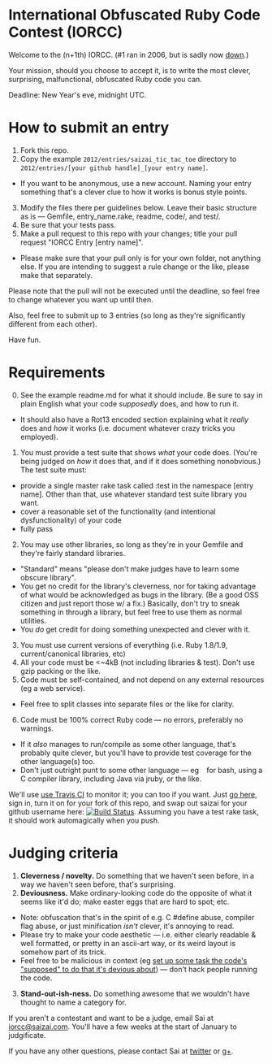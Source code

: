 International Obfuscated Ruby Code Contest (IORCC)
=====

Welcome to the (n+1th) IORCC. (#1 ran in 2006, but is sadly now [down](http://www.rubyinside.com/advent2006/4-ruby-obfuscation.html).)

Your mission, should you choose to accept it, is to write the most clever, surprising, malfunctional, obfuscated Ruby code you can.

Deadline: New Year's eve, midnight UTC.


How to submit an entry
===

1. Fork this repo.
2. Copy the example `2012/entries/saizai_tic_tac_toe` directory to `2012/entries/[your github handle]_[your entry name]`. 
 * If you want to be anonymous, use a new account. Naming your entry something that's a clever clue to how it works is bonus style points.
3. Modify the files there per guidelines below. Leave their basic structure as is — Gemfile, entry_name.rake, readme, code/, and test/.
4. Be sure that your tests pass.
5. Make a pull request to this repo with your changes; title your pull request "IORCC Entry [entry name]". 
 * Please make sure that your pull only is for your own folder, not anything else. If you are intending to suggest a rule change or the like, please make that separately.

Please note that the pull will not be executed until the deadline, so feel free to change whatever you want up until then. 

Also, feel free to submit up to 3 entries (so long as they're significantly different from each other).

Have fun.


Requirements
===

0. See the example readme.md for what it should include. Be sure to say in plain English what your code _supposedly_ does, and how to run it.
 * It should also have a Rot13 encoded section explaining what it _really_ does and _how_ it works (i.e. document whatever crazy tricks you employed).
1. You must provide a test suite that shows _what_ your code does. (You're being judged on _how_ it does that, and if it does something nonobvious.) The test suite must:
 * provide a single master rake task called :test in the namespace [entry name]. Other than that, use whatever standard test suite library you want.
 * cover a reasonable set of the functionality (and intentional dysfunctionality) of your code
 * fully pass
2. You may use other libraries, so long as they're in your Gemfile and they're fairly standard libraries.
 * "Standard" means "please don't make judges have to learn some obscure library".
 * You get no credit for the library's cleverness, nor for taking advantage of what would be acknowledged as bugs in the library. (Be a good OSS citizen and just report those w/ a fix.) Basically, don't try to sneak something in through a library, but feel free to use them as normal utilities.
 * You _do_ get credit for doing something unexpected and clever with it.
3. You must use current versions of everything (i.e. Ruby 1.8/1.9, current/canonical libraries, etc)
4. All your code must be <~4kB (not including libraries & test). Don't use gzip packing or the like.
5. Code must be self-contained, and not depend on any external resources (eg a web service).
 * Feel free to split classes into separate files or the like for clarity.
6. Code must be 100% correct Ruby code — no errors, preferably no warnings.
 * If it _also_ manages to run/compile as some other language, that's probably quite clever, but you'll have to provide test coverage for the other language(s) too.
 * Don't just outright punt to some other language — eg ` ` for bash, using a C compiler library, including Java via jruby, or the like.

We'll use [use Travis CI](http://about.travis-ci.org/docs/user/languages/ruby/) to monitor it; you can too if you want. Just [go here](https://travis-ci.org), sign in,  turn it on for your fork of this repo, and swap out saizai for your github username here: [![Build Status](https://travis-ci.org/saizai/iorcc.png)](https://travis-ci.org/saizai/iorcc). Assuming you have a test rake task, it should work automagically when you push.


Judging criteria
===

1. **Cleverness / novelty.** Do something that we haven't seen before, in a way we haven't seen before, that's surprising.
2. **Deviousness.** Make ordinary-looking code do the opposite of what it seems like it'd do; make easter eggs that are hard to spot; etc.
 * Note: obfuscation that's in the spirit of e.g. C #define abuse, compiler flag abuse, or just minification _isn't_ clever, it's annoying to read.
 * Please try to make your code aesthetic — i.e. either clearly readable & well formatted, or pretty in an ascii-art way, or its weird layout is somehow part of its trick.
 * Feel free to be malicious in context (eg [set up some task the code's "supposed" to do that it's devious about](http://underhanded.xcott.com/)) — don't hack people running the code.
3. **Stand-out-ish-ness.** Do something awesome that we wouldn't have thought to name a category for.

If you aren't a contestant and want to be a judge, email Sai at iorcc@saizai.com. You'll have a few weeks at the start of January to judgificate.

If you have any other questions, please contact Sai at [twitter](http://twitter.com/saizai) or [g+](http://profiles.google.com/saizai).